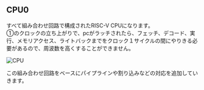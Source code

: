 ## CPU0 
すべて組み合わせ回路で構成されたRISC-V CPUになります。</br>
①のクロックの立ち上がりで、pcがラッチされたら、フェッチ、デコード、実行、メモリアクセス、ライトバックまでをクロック１サイクルの間にやりきる必要があるので、周波数を高くすることができません。</br>

![CPU](https://github.com/user-attachments/assets/2c5f4986-841c-4560-a761-197aeba830e1)


この組み合わせ回路をベースにパイプラインや割り込みなどの対応を追加していきます。

